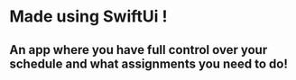 # Made using SwiftUi !

## An app where you have full control over your schedule and what assignments you need to do!
